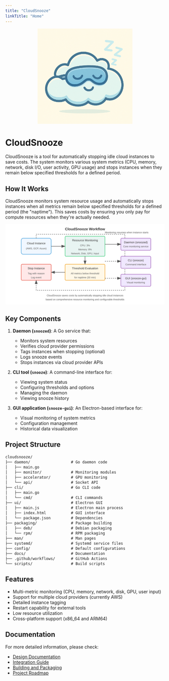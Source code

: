 ```yaml
---
title: "CloudSnooze"
linkTitle: "Home"
---
```


<!--
Copyright 2025 Scott Friedman and CloudSnooze Contributors
SPDX-License-Identifier: Apache-2.0
-->


<p align="center">
  <img src="/images/cloudsnooze_logo.png" alt="CloudSnooze Logo" width="300"/>
</p>

# CloudSnooze

CloudSnooze is a tool for automatically stopping idle cloud instances to save costs. The system monitors various system metrics (CPU, memory, network, disk I/O, user activity, GPU usage) and stops instances when they remain below specified thresholds for a defined period.

## How It Works

CloudSnooze monitors system resource usage and automatically stops instances when all metrics remain below specified thresholds for a defined period (the "naptime"). This saves costs by ensuring you only pay for compute resources when they're actually needed.

<p align="center">
  <img src="/images/cloudsnooze-workflow.svg" alt="CloudSnooze Workflow" width="700"/>
</p>

## Key Components

1. **Daemon (`snoozed`)**: A Go service that:
   - Monitors system resources
   - Verifies cloud provider permissions
   - Tags instances when stopping (optional)
   - Logs snooze events
   - Stops instances via cloud provider APIs

2. **CLI tool (`snooze`)**: A command-line interface for:
   - Viewing system status
   - Configuring thresholds and options
   - Managing the daemon
   - Viewing snooze history

3. **GUI application (`snooze-gui`)**: An Electron-based interface for:
   - Visual monitoring of system metrics
   - Configuration management
   - Historical data visualization

## Project Structure

```
cloudsnooze/
├── daemon/                  # Go daemon code
│   ├── main.go
│   ├── monitor/             # Monitoring modules
│   ├── accelerator/         # GPU monitoring
│   └── api/                 # Socket API
├── cli/                     # Go CLI code
│   ├── main.go
│   └── cmd/                 # CLI commands
├── ui/                      # Electron GUI
│   ├── main.js              # Electron main process
│   ├── index.html           # GUI interface
│   └── package.json         # Dependencies
├── packaging/               # Package building
│   ├── deb/                 # Debian packaging
│   └── rpm/                 # RPM packaging
├── man/                     # Man pages
├── systemd/                 # Systemd service files
├── config/                  # Default configurations
├── docs/                    # Documentation
├── .github/workflows/       # GitHub Actions
└── scripts/                 # Build scripts
```

## Features

- Multi-metric monitoring (CPU, memory, network, disk, GPU, user input)
- Support for multiple cloud providers (currently AWS)
- Detailed instance tagging
- Restart capability for external tools
- Low resource utilization
- Cross-platform support (x86_64 and ARM64)

## Documentation

For more detailed information, please check:

- [Design Documentation](/docs/design/)
- [Integration Guide](/docs/integration/)
- [Building and Packaging](/docs/building/)
- [Project Roadmap](/docs/roadmap)